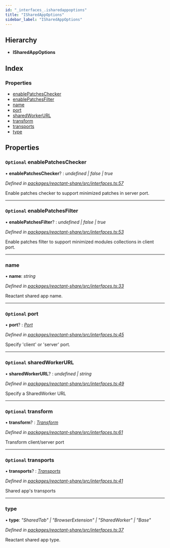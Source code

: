 ```yaml
---
id: "_interfaces_.isharedappoptions"
title: "ISharedAppOptions"
sidebar_label: "ISharedAppOptions"
---
```


## Hierarchy

* **ISharedAppOptions**

## Index

### Properties

* [enablePatchesChecker](_interfaces_.isharedappoptions.md#optional-enablepatcheschecker)
* [enablePatchesFilter](_interfaces_.isharedappoptions.md#optional-enablepatchesfilter)
* [name](_interfaces_.isharedappoptions.md#name)
* [port](_interfaces_.isharedappoptions.md#optional-port)
* [sharedWorkerURL](_interfaces_.isharedappoptions.md#optional-sharedworkerurl)
* [transform](_interfaces_.isharedappoptions.md#optional-transform)
* [transports](_interfaces_.isharedappoptions.md#optional-transports)
* [type](_interfaces_.isharedappoptions.md#type)

## Properties

### `Optional` enablePatchesChecker

• **enablePatchesChecker**? : *undefined | false | true*

*Defined in [packages/reactant-share/src/interfaces.ts:57](https://github.com/unadlib/reactant/blob/02f8f232/packages/reactant-share/src/interfaces.ts#L57)*

Enable patches checker to support minimized patches in server port.

___

### `Optional` enablePatchesFilter

• **enablePatchesFilter**? : *undefined | false | true*

*Defined in [packages/reactant-share/src/interfaces.ts:53](https://github.com/unadlib/reactant/blob/02f8f232/packages/reactant-share/src/interfaces.ts#L53)*

Enable patches filter to support minimized modules collections in client port.

___

###  name

• **name**: *string*

*Defined in [packages/reactant-share/src/interfaces.ts:33](https://github.com/unadlib/reactant/blob/02f8f232/packages/reactant-share/src/interfaces.ts#L33)*

Reactant shared app name.

___

### `Optional` port

• **port**? : *[Port](../modules/_interfaces_.md#port)*

*Defined in [packages/reactant-share/src/interfaces.ts:45](https://github.com/unadlib/reactant/blob/02f8f232/packages/reactant-share/src/interfaces.ts#L45)*

Specify 'client' or 'server' port.

___

### `Optional` sharedWorkerURL

• **sharedWorkerURL**? : *undefined | string*

*Defined in [packages/reactant-share/src/interfaces.ts:49](https://github.com/unadlib/reactant/blob/02f8f232/packages/reactant-share/src/interfaces.ts#L49)*

Specify a SharedWorker URL

___

### `Optional` transform

• **transform**? : *[Transform](../modules/_interfaces_.md#transform)*

*Defined in [packages/reactant-share/src/interfaces.ts:61](https://github.com/unadlib/reactant/blob/02f8f232/packages/reactant-share/src/interfaces.ts#L61)*

Transform client/server port

___

### `Optional` transports

• **transports**? : *[Transports](_interfaces_.transports.md)*

*Defined in [packages/reactant-share/src/interfaces.ts:41](https://github.com/unadlib/reactant/blob/02f8f232/packages/reactant-share/src/interfaces.ts#L41)*

Shared app's transports

___

###  type

• **type**: *"SharedTab" | "BrowserExtension" | "SharedWorker" | "Base"*

*Defined in [packages/reactant-share/src/interfaces.ts:37](https://github.com/unadlib/reactant/blob/02f8f232/packages/reactant-share/src/interfaces.ts#L37)*

Reactant shared app type.
